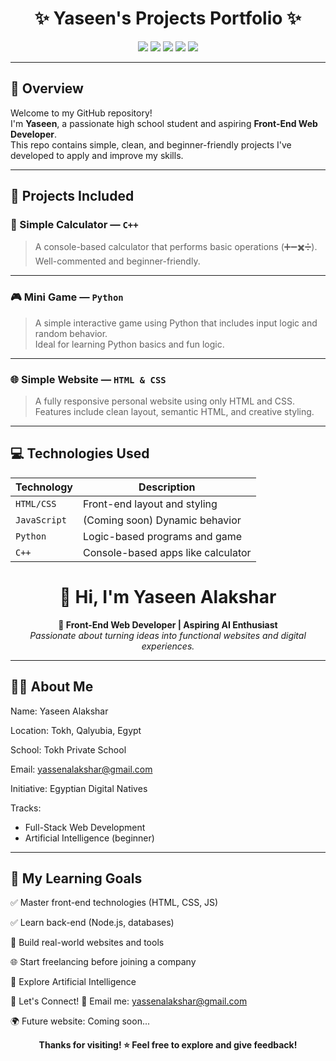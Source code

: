 <h1 align="center">✨ Yaseen's Projects Portfolio ✨</h1>

<p align="center">
  <img src="https://img.shields.io/badge/Language-C++-blue?style=for-the-badge" />
  <img src="https://img.shields.io/badge/Language-Python-yellow?style=for-the-badge" />
  <img src="https://img.shields.io/badge/Language-HTML-orange?style=for-the-badge" />
  <img src="https://img.shields.io/badge/Language-CSS-blueviolet?style=for-the-badge" />
  <img src="https://img.shields.io/badge/Initiative-Digital%20Natives-green?style=for-the-badge" />
</p>

---

## 📌 Overview

Welcome to my GitHub repository!  
I'm **Yaseen**, a passionate high school student and aspiring **Front-End Web Developer**.  
This repo contains simple, clean, and beginner-friendly projects I've developed to apply and improve my skills.

---

## 🧩 Projects Included

### 🔢 Simple Calculator — `C++`
> A console-based calculator that performs basic operations (➕➖✖️➗).  
Well-commented and beginner-friendly.

---

### 🎮 Mini Game — `Python`
> A simple interactive game using Python that includes input logic and random behavior.  
Ideal for learning Python basics and fun logic.

---

### 🌐 Simple Website — `HTML & CSS`
> A fully responsive personal website using only HTML and CSS.  
Features include clean layout, semantic HTML, and creative styling.

---

## 💻 Technologies Used

| Technology | Description |
|------------|-------------|
| `HTML/CSS` | Front-end layout and styling |
| `JavaScript` | (Coming soon) Dynamic behavior |
| `Python` | Logic-based programs and game |
| `C++` | Console-based apps like calculator |

<h1 align="center">👋 Hi, I'm Yaseen Alakshar</h1>

<p align="center">
  <b>🌟 Front-End Web Developer | Aspiring AI Enthusiast</b><br>
  <i>Passionate about turning ideas into functional websites and digital experiences.</i>
</p>

---

## 👨‍🎓 About Me

Name: Yaseen Alakshar

Location: Tokh, Qalyubia, Egypt

School: Tokh Private School

Email: yassenalakshar@gmail.com

Initiative: Egyptian Digital Natives

Tracks:
  - Full-Stack Web Development
  - Artificial Intelligence (beginner)

---

## 🎯 My Learning Goals

✅ Master front-end technologies (HTML, CSS, JS)

✅ Learn back-end (Node.js, databases)

🔄 Build real-world websites and tools

🌐 Start freelancing before joining a company

🤖 Explore Artificial Intelligence

🌟 Let's Connect!
📧 Email me: yassenalakshar@gmail.com

🌍 Future website: Coming soon...

<p align="center"><b>Thanks for visiting! ⭐ Feel free to explore and give feedback!</b></p>
